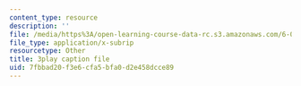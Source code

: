```yaml
---
content_type: resource
description: ''
file: /media/https%3A/open-learning-course-data-rc.s3.amazonaws.com/6-041-probabilistic-systems-analysis-and-applied-probability-fall-2010/7fbbad20f3e6cfa5bfa0d2e458dcce89_tBUHRpFZy0s.srt
file_type: application/x-subrip
resourcetype: Other
title: 3play caption file
uid: 7fbbad20-f3e6-cfa5-bfa0-d2e458dcce89
---
```

